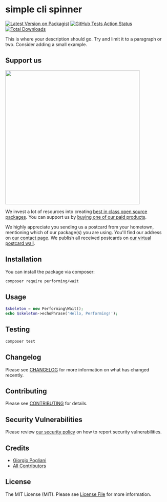 # simple cli spinner

[![Latest Version on Packagist](https://img.shields.io/packagist/v/performing/wait.svg?style=flat-square)](https://packagist.org/packages/performing/wait)
[![GitHub Tests Action Status](https://img.shields.io/github/workflow/status/performing/wait/run-tests?label=tests)](https://github.com/performing/wait/actions?query=workflow%3Arun-tests+branch%3Amaster)
[![Total Downloads](https://img.shields.io/packagist/dt/performing/wait.svg?style=flat-square)](https://packagist.org/packages/performing/wait)


This is where your description should go. Try and limit it to a paragraph or two. Consider adding a small example.

## Support us

[<img src="https://github-ads.s3.eu-central-1.amazonaws.com/package-skeleton-php.jpg?t=1" width="419px" />](https://spatie.be/github-ad-click/package-skeleton-php)

We invest a lot of resources into creating [best in class open source packages](https://spatie.be/open-source). You can support us by [buying one of our paid products](https://spatie.be/open-source/support-us).

We highly appreciate you sending us a postcard from your hometown, mentioning which of our package(s) you are using. You'll find our address on [our contact page](https://spatie.be/about-us). We publish all received postcards on [our virtual postcard wall](https://spatie.be/open-source/postcards).

## Installation

You can install the package via composer:

```bash
composer require performing/wait
```

## Usage

``` php
$skeleton = new Performing\Wait();
echo $skeleton->echoPhrase('Hello, Performing!');
```

## Testing

``` bash
composer test
```

## Changelog

Please see [CHANGELOG](CHANGELOG.md) for more information on what has changed recently.

## Contributing

Please see [CONTRIBUTING](.github/CONTRIBUTING.md) for details.

## Security Vulnerabilities

Please review [our security policy](../../security/policy) on how to report security vulnerabilities.

## Credits

- [Giorgio Pogliani](https://github.com/GiorgioPogliani)
- [All Contributors](../../contributors)

## License

The MIT License (MIT). Please see [License File](LICENSE.md) for more information.
